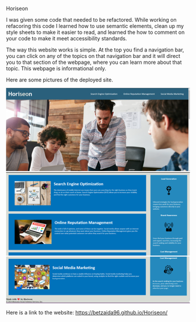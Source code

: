 Horiseon

I was given some code that needed to be refactored. While working on refacoring this code I learned how to use semantic elements, clean up my style sheets to make it easier to read, and learned the how to comment on your code to make it meet accessibility standards.

The way this website works is simple. At the top you find a navigation bar, you can click on any of the topics on that navigation bar and it will direct you to that section of the webpage, where you can learn more about that topic. This webpage is informational only.

Here are some pictures of the deployed site.

![Screenshot1](Screenshot1.png) ![Screenshot2](Screenshot2.png) ![Screenshot3](Screenshot3.png)

Here is a link to the website:
https://betzaida96.github.io/Horiseon/
